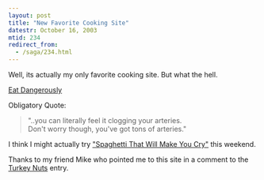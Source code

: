 ```yaml
---
layout: post
title: "New Favorite Cooking Site"
datestr: October 16, 2003
mtid: 234
redirect_from:
  - /saga/234.html
---
```


Well, its actually my only favorite cooking site. But what the hell.

<a href="http://eatdangerously.com/">Eat Dangerously</a>

Obligatory Quote:

> "..you can literally feel it clogging your arteries.  
> Don't worry though, you've got tons of arteries."

I think I might actually try <a href="http://eatdangerously.com/spaghetti.html">
"Spaghetti That Will Make You Cry"</a> this weekend.

Thanks to my friend Mike who pointed me to this site in a comment to the
<a href="/2003/10/14/2003-11-14-233" title="Turkey Nuts Entry">Turkey Nuts</a> entry.
